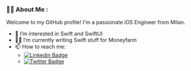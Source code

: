 ### :man_technologist: About Me :

Welcome to my GitHub profile! I'm a passionate iOS Engineer from Milan. 
- 👀 I’m interested in Swift and SwiftUI
- 👨‍💻 I’m currently writing Swift stuff for Moneyfarm
- 📫 How to reach me:
  - [![Linkedin Badge](https://img.shields.io/badge/LinkedIn-blue?style=for-the-badge&logo=linkedin&logoColor=white)](https://www.linkedin.com/in/antoninomusolino)
  - [![Twitter Badge](https://img.shields.io/badge/Twitter-blue?style=for-the-badge&logo=x&logoColor=white)](https://x.com/NinoMusolino)
